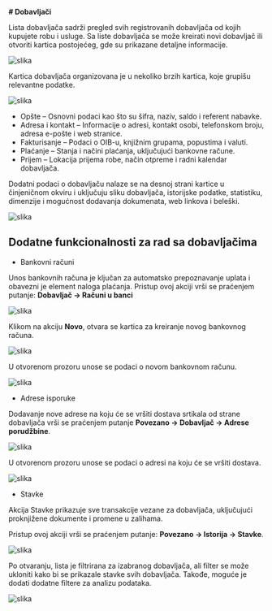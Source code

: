 **# Dobavljači**

Lista dobavljača sadrži pregled svih registrovanih dobavljača od kojih kupujete robu i usluge.
Sa liste dobavljača se može kreirati novi dobavljač ili otvoriti kartica postojećeg, gde su prikazane detaljne informacije.

![slika](DobavljaciSlike/Lista.png)

Kartica dobavljača organizovana je u nekoliko brzih kartica, koje grupišu relevantne podatke.

![slika](DobavljaciSlike/Kartica.png)

- Opšte – Osnovni podaci kao što su šifra, naziv, saldo i referent nabavke.
- Adresa i kontakt – Informacije o adresi, kontakt osobi, telefonskom broju, adresa e-pošte i web stranice.
- Fakturisanje – Podaci o OIB-u, knjižnim grupama, popustima i valuti.
- Plaćanje – Stanja i načini plaćanja, uključujući bankovne račune.
- Prijem – Lokacija prijema robe, način otpreme i radni kalendar dobavljača.

Dodatni podaci o dobavljaču nalaze se na desnoj strani kartice u činjeničnom okviru i uključuju sliku dobavljača, istorijske podatke, statistiku, dimenzije i mogućnost dodavanja dokumenata, web linkova i beleški.

![slika](DobavljaciSlike/Okvir.png)

## Dodatne funkcionalnosti za rad sa dobavljačima

- Bankovni računi

Unos bankovnih računa je ključan za automatsko prepoznavanje uplata i obavezni je element naloga plaćanja. Pristup ovoj akciji vrši se praćenjem putanje: **Dobavljač -> Računi u banci**

![slika](DobavljaciSlike/BankovniRacun.png)

Klikom na akciju **Novo**, otvara se kartica za kreiranje novog bankovnog računa.

![slika](DobavljaciSlike/BankRacuni.png)

U otvorenom prozoru unose se podaci o novom bankovnom računu.

![slika](DobavljaciSlike/NoviRacun.png)

- Adrese isporuke

Dodavanje nove adrese na koju će se vršiti dostava srtikala od strane dobavljača vrši se praćenjem putanje **Povezano -> Dobavljač -> Adrese porudžbine**.

![slika](DobavljaciSlike/Adrese.png)

U otvorenom prozoru unose se podaci o adresi na koju će se vršiti dostava.

![slika](DobavljaciSlike/Adrese2.png)

- Stavke 

Akcija Stavke prikazuje sve transakcije vezane za dobavljača, uključujući proknjižene dokumente i promene u zalihama.

Pristup ovoj akciji vrši se praćenjem putanje: **Povezano -> Istorija -> Stavke**.

![slika](DobavljaciSlke/Stavke.png)

Po otvaranju, lista je filtrirana za izabranog dobavljača, ali filter se može ukloniti kako bi se prikazale stavke svih dobavljača. Takođe, moguće je dodati dodatne filtere za analizu podataka.

![slika](DobavljaciSlke/Stavke2.png)
